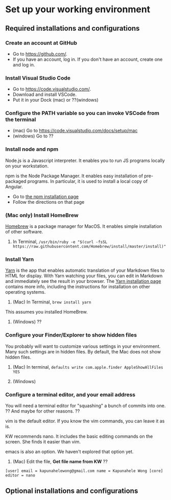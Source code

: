 # Set up your working environment

## Required installations and configurations

### Create an account at GitHub
* Go to https://github.com/. 
* If you have an account, log in. If you don't have an account, create one and log in.

### Install Visual Studio Code 
* Go to https://code.visualstudio.com/. 
* Download and install VSCode. 
* Put it in your Dock (mac) or ??(windows)

### Configure the PATH variable so you can invoke VSCode from the terminal
* (mac) Go to https://code.visualstudio.com/docs/setup/mac
* (windows) Go to ??

### Install node and npm

Node.js is a Javascript interpreter. It enables you to run JS programs locally on your workstation. 

npm is the Node Package Manager. It enables easy installation of pre-packaged programs. In particular, it is used to install a local copy of Angular.

* Go to [the npm installation page](https://www.npmjs.com/get-npm?utm_source=house&utm_medium=homepage&utm_campaign=free%20orgs&utm_term=Install%20npm)
* Follow the directions on that page

### (Mac only) Install HomeBrew

[Homebrew](https://brew.sh/) is a package manager for MacOS. It enables simple installation of other software. 

1. In Terminal, `/usr/bin/ruby -e "$(curl -fsSL https://raw.githubusercontent.com/Homebrew/install/master/install)"`

### Install Yarn

[Yarn](https://yarnpkg.com/en/) is the app that enables automatic translation of your Markdown files to HTML for display. With Yarn watching your files, you can edit in Markdown and immediately see the result in your browser. The [Yarn installation page](https://yarnpkg.com/lang/en/docs/install/) contains more info, including the instructions for installation on other operating systems.

1. (Mac) In Terminal, `brew install yarn`

This assumes you installed HomeBrew.

1. (Windows) ??


### Configure your Finder/Explorer to show hidden files

You probably will want to customize various settings in your environment. Many such settings are in hidden files. By default, the Mac does not show hidden files.

1. (Mac) In terminal, `defaults write com.apple.finder AppleShowAllFiles YES`

1. (Windows)

### Configure a terminal editor, and your email address

You will need a terminal editor for "squashing" a bunch of commits into one. ?? And maybe for other reasons. ??

vim is the default editor. If you know the vim commands, you can leave it as is.

KW recommends nano. It includes the basic editing commands on the screen. She finds it easier than vim.

emacs is also an option. We haven't explored that option yet.

1. (Mac) Edit the file, **Get file name from KW** ??

`[user]
    email = kapunahelewong@gmail.com
    name = Kapunahele Wong
[core]
    editor = nano
`




## Optional installations and configurations

